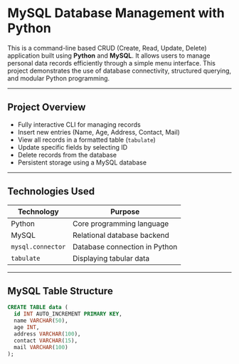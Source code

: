 #  MySQL Database Management with Python

This is a command-line based CRUD (Create, Read, Update, Delete) application built using **Python** and **MySQL**. It allows users to manage personal data records efficiently through a simple menu interface. This project demonstrates the use of database connectivity, structured querying, and modular Python programming.

---

##  Project Overview

-  Fully interactive CLI for managing records
-  Insert new entries (Name, Age, Address, Contact, Mail)
-  View all records in a formatted table (`tabulate`)
-  Update specific fields by selecting ID
-  Delete records from the database
-  Persistent storage using a MySQL database

---

##  Technologies Used

| Technology      | Purpose                      |
|------------------|-------------------------------|
| Python           | Core programming language     |
| MySQL            | Relational database backend   |
| `mysql.connector`| Database connection in Python |
| `tabulate`       | Displaying tabular data       |

---

##  MySQL Table Structure

```sql
CREATE TABLE data (
  id INT AUTO_INCREMENT PRIMARY KEY,
  name VARCHAR(50),
  age INT,
  address VARCHAR(100),
  contact VARCHAR(15),
  mail VARCHAR(100)
);
